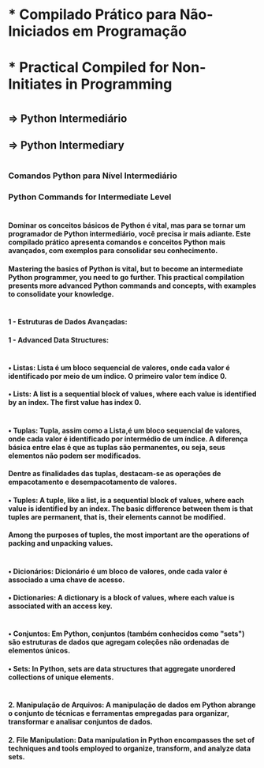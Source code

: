 # * Compilado Prático para Não-Iniciados em Programação
# * Practical Compiled for Non-Initiates in Programming
#
## => Python Intermediário
## => Python Intermediary
#
### Comandos Python para Nível Intermediário 
### Python Commands for Intermediate Level
#
#### Dominar os conceitos básicos de Python é vital, mas para se tornar um programador de Python intermediário, você precisa ir mais adiante. Este compilado prático apresenta comandos e conceitos Python mais avançados, com exemplos para consolidar seu conhecimento.
#### Mastering the basics of Python is vital, but to become an intermediate Python programmer, you need to go further. This practical compilation presents more advanced Python commands and concepts, with examples to consolidate your knowledge. 
#
#### 1 - Estruturas de Dados Avançadas:
#### 1 - Advanced Data Structures:
#
#### •	Listas: Lista é um bloco sequencial de valores, onde cada valor é identificado por meio de um índice. O primeiro valor tem índice 0. 
#### • Lists: A list is a sequential block of values, where each value is identified by an index. The first value has index 0.
#
#### •	Tuplas: Tupla, assim como a Lista,é um bloco sequencial de valores, onde cada valor é identificado por intermédio de um índice. A diferença básica entre elas é que as tuplas são permanentes, ou seja, seus elementos não podem ser modificados. 
#### Dentre as finalidades das tuplas, destacam-se as operações de empacotamento e desempacotamento de valores.
#### • Tuples: A tuple, like a list, is a sequential block of values, where each value is identified by an index. The basic difference between them is that tuples are permanent, that is, their elements cannot be modified.
#### Among the purposes of tuples, the most important are the operations of packing and unpacking values.
#
#### •	Dicionários: Dicionário é um bloco de valores, onde cada valor é associado a uma chave de acesso.
#### • Dictionaries: A dictionary is a block of values, where each value is associated with an access key.
#
#### •	Conjuntos: Em Python, conjuntos (também conhecidos como "sets") são estruturas de dados que agregam coleções não ordenadas de elementos únicos. 
#### • Sets: In Python, sets are data structures that aggregate unordered collections of unique elements.
# 
#### 2. Manipulação de Arquivos: A manipulação de dados em Python abrange o conjunto de técnicas e ferramentas empregadas para organizar, transformar e analisar conjuntos de dados.
#### 2. File Manipulation: Data manipulation in Python encompasses the set of techniques and tools employed to organize, transform, and analyze data sets.
#


